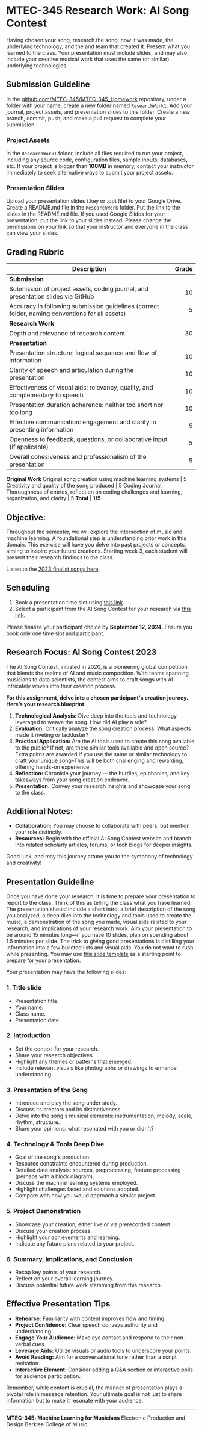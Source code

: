 # MTEC-345 Research Work: AI Song Contest

Having chosen your song, research the song, how it was made, the underlying technology, and the and team that created it. Present what you learned to the class. Your presentation must include slides, and may also include your creative musical work that uses the same (or similar) underlying technologies.

## Submission Guideline
In the [github.com/MTEC-345/MTEC-345_Homework](https://github.com/MTEC-345/MTEC-345_Homework_Fall2024) repository, under a folder with your name, create a new folder named `ResearchWork1`. Add your journal, project assets, and presentation slides to this folder. Create a new branch, commit, push, and make a pull request to complete your submission.

### Project Assets
In the `ResearchWork1` folder, include all files required to run your project, including any source code, configuration files, sample inputs, databases, etc. If your project is bigger than **100MB** in memory, contact your instructor immediately to seek alternative ways to submit your project assets.

### Presentation Slides
Upload your presentation slides (.key or .ppt file) to your Google Drive. Create a README.md file in the `ResearchWork` folder. Put the link to the slides in the README.md file. If you used Google Slides for your presentation, put the link to your slides instead. Please change the permissions on your link so that your instructor and everyone in the class can view your slides.

## Grading Rubric

Description|Grade
---|---:|
**Submission**|
Submission of project assets, coding journal, and presentation slides via GitHub | 10
Accuracy in following submission guidelines (correct folder, naming conventions for all assets) | 5
**Research Work**|
Depth and relevance of research content | 30
**Presentation**|
Presentation structure: logical sequence and flow of information | 10
Clarity of speech and articulation during the presentation | 10
Effectiveness of visual aids: relevancy, quality, and complementary to speech | 10
Presentation duration adherence: neither too short nor too long | 10
Effective communication: engagement and clarity in presenting information | 5
Openness to feedback, questions, or collaborative input (if applicable) | 5
Overall cohesiveness and professionalism of the presentation | 5
**Original Work**
Original song creation using machine learning systems | 5
Creativity and quality of the song produced | 5
Coding Journal: Thoroughness of entries, reflection on coding challenges and learning, organization, and clarity | 5
**Total** | **115**

## Objective:
Throughout the semester, we will explore the intersection of music and machine learning. A foundational step is understanding prior work in this domain. This exercise will have you delve into past projects or concepts, aiming to inspire your future creations. Starting week 3, each student will present their research findings to the class.

Listen to the [2023 finalist songs here](https://www.aisongcontest.com/the-2024-finalists).

## Scheduling
1. Book a presentation time slot using [this link](https://tallycal.com/p/1486340).
2. Select a participant from the AI Song Contest for your research via [this link](https://www.signupgenius.com/go/10C0B4FABAC2DA5F4C25-51107316-choose).

Please finalize your participant choice by **September 12, 2024**. Ensure you book only one time slot and participant.

## Research Focus: AI Song Contest 2023
The AI Song Contest, initiated in 2020, is a pioneering global competition that blends the realms of AI and music composition. With teams spanning musicians to data scientists, the contest aims to craft songs with AI intricately woven into their creation process.



**For this assignment, delve into a chosen participant's creation journey. Here’s your research blueprint:**

1. **Technological Analysis:** Dive deep into the tools and technology leveraged to weave the song. How did AI play a role?
2. **Evaluation:** Critically analyze the song creation process. What aspects made it riveting or lackluster?
3. **Practical Application:** Are the AI tools used to create this song available to the public? If not, are there similar tools available and open source? Extra poitns are awarded if you use the same or similar technology to craft your unique song–This will be both challenging and rewarding, offering hands-on experience.
4. **Reflection:** Chronicle your journey — the hurdles, epiphanies, and key takeaways from your song creation endeavor.
5. **Presentation:** Convey your research insights and showcase your song to the class.

## Additional Notes:
- **Collaboration:** You may choose to collaborate with peers, but mention your role distinctly.
- **Resources:** Begin with the official AI Song Contest website and branch into related scholarly articles, forums, or tech blogs for deeper insights.

Good luck, and may this journey attune you to the symphony of technology and creativity!

## Presentation Guideline
Once you have done your research, it is time to prepare your presentation to report to the class. Think of this as telling the class what you have learned. The presentation should include a short intro, a brief description of the song you analyzed, a deep dive into the technology and tools used to create the music, a demonstration of the song you made, visual aids related to your research, and implications of your research work. Aim your presentation to be around 15 minutes long—if you have 10 slides, plan on spending about 1.5 minutes per slide. The trick to giving good presentations is distilling your information into a few bulleted lists and visual aids. You do not want to rush while presenting. You may use [this slide template](./ResearchPresentation.key) as a starting point to prepare for your presentation.

Your presentation may have the following slides:

### 1. Title slide
* Presentation title.
* Your name.
* Class name.
* Presentation date.

### 2. Introduction
* Set the context for your research.
* Share your research objectives.
* Highlight any themes or patterns that emerged.
* Include relevant visuals like photographs or drawings to enhance understanding.

### 3. Presentation of the Song
* Introduce and play the song under study.
* Discuss its creators and its distinctiveness.
* Delve into the song's musical elements: instrumentation, melody, scale, rhythm, structure.
* Share your opinions: what resonated with you or didn't?

### 4. Technology & Tools Deep Dive
* Goal of the song's production.
* Resource constraints encountered during production.
* Detailed data analysis: sources, preprocessing, feature processing (perhaps with a block diagram).
* Discuss the machine learning systems employed.
* Highlight challenges faced and solutions adopted.
* Compare with how you would approach a similar project.

### 5. Project Demonstration
* Showcase your creation, either live or via prerecorded content.
* Discuss your creation process.
* Highlight your achievements and learning.
* Indicate any future plans related to your project.

### 6. Summary, Implications, and Conclusion
* Recap key points of your research.
* Reflect on your overall learning journey.
* Discuss potential future work stemming from this research.

## Effective Presentation Tips
* **Rehearse:** Familiarity with content improves flow and timing.
* **Project Confidence:** Clear speech conveys authority and understanding.
* **Engage Your Audience:** Make eye contact and respond to their non-verbal cues.
* **Leverage Aids:** Utilize visuals or audio tools to underscore your points.
* **Avoid Reading:** Aim for a conversational tone rather than a script recitation.
* **Interactive Element:** Consider adding a Q&A section or interactive polls for audience participation.

Remember, while content is crucial, the manner of presentation plays a pivotal role in message retention. Your ultimate goal is not just to share information but to make it resonate with your audience.

---
**MTEC-345: Machine Learning for Musicians**
Electronic Production and Design
Berklee College of Music